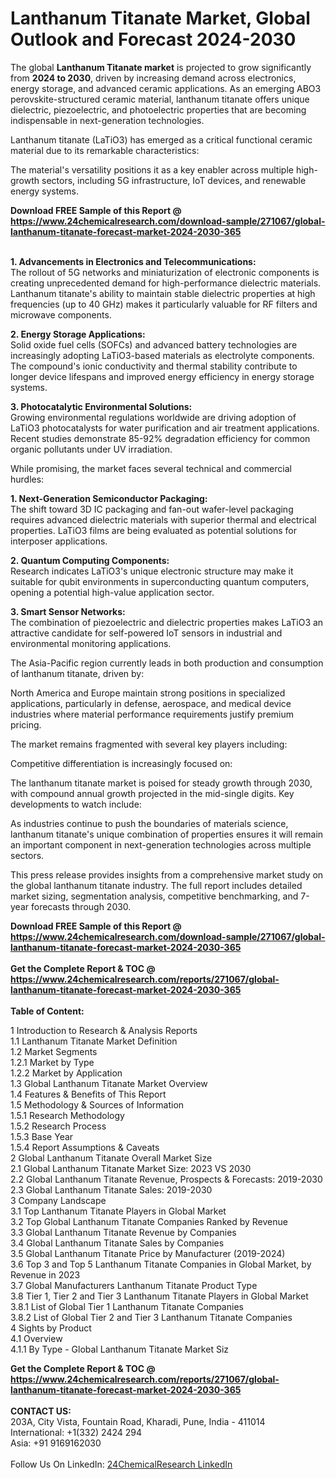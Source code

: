 <h1>Lanthanum Titanate Market, Global Outlook and Forecast 2024-2030</h1><p>The global <strong>Lanthanum Titanate market</strong> is projected to grow significantly from <strong>2024 to 2030</strong>, driven by increasing demand across electronics, energy storage, and advanced ceramic applications. As an emerging ABO3 perovskite-structured ceramic material, lanthanum titanate offers unique dielectric, piezoelectric, and photoelectric properties that are becoming indispensable in next-generation technologies.</p><p>Lanthanum titanate (LaTiO3) has emerged as a critical functional ceramic material due to its remarkable characteristics:</p><p>The material's versatility positions it as a key enabler across multiple high-growth sectors, including 5G infrastructure, IoT devices, and renewable energy systems.</p><div><b>Download FREE Sample of this Report @ 
            <a href="https://www.24chemicalresearch.com/download-sample/271067/global-lanthanum-titanate-forecast-market-2024-2030-365">
            https://www.24chemicalresearch.com/download-sample/271067/global-lanthanum-titanate-forecast-market-2024-2030-365</a></b></div><br><p><strong>1. Advancements in Electronics and Telecommunications:</strong><br>
The rollout of 5G networks and miniaturization of electronic components is creating unprecedented demand for high-performance dielectric materials. Lanthanum titanate's ability to maintain stable dielectric properties at high frequencies (up to 40 GHz) makes it particularly valuable for RF filters and microwave components.</p><p><strong>2. Energy Storage Applications:</strong><br>
Solid oxide fuel cells (SOFCs) and advanced battery technologies are increasingly adopting LaTiO3-based materials as electrolyte components. The compound's ionic conductivity and thermal stability contribute to longer device lifespans and improved energy efficiency in energy storage systems.</p><p><strong>3. Photocatalytic Environmental Solutions:</strong><br>
Growing environmental regulations worldwide are driving adoption of LaTiO3 photocatalysts for water purification and air treatment applications. Recent studies demonstrate 85-92% degradation efficiency for common organic pollutants under UV irradiation.</p><p>While promising, the market faces several technical and commercial hurdles:</p><p><strong>1. Next-Generation Semiconductor Packaging:</strong><br>
The shift toward 3D IC packaging and fan-out wafer-level packaging requires advanced dielectric materials with superior thermal and electrical properties. LaTiO3 films are being evaluated as potential solutions for interposer applications.</p><p><strong>2. Quantum Computing Components:</strong><br>
Research indicates LaTiO3's unique electronic structure may make it suitable for qubit environments in superconducting quantum computers, opening a potential high-value application sector.</p><p><strong>3. Smart Sensor Networks:</strong><br>
The combination of piezoelectric and dielectric properties makes LaTiO3 an attractive candidate for self-powered IoT sensors in industrial and environmental monitoring applications.</p><p>The Asia-Pacific region currently leads in both production and consumption of lanthanum titanate, driven by:</p><p>North America and Europe maintain strong positions in specialized applications, particularly in defense, aerospace, and medical device industries where material performance requirements justify premium pricing.</p><p>The market remains fragmented with several key players including:</p><p>Competitive differentiation is increasingly focused on:</p><p>The lanthanum titanate market is poised for steady growth through 2030, with compound annual growth projected in the mid-single digits. Key developments to watch include:</p><p>As industries continue to push the boundaries of materials science, lanthanum titanate's unique combination of properties ensures it will remain an important component in next-generation technologies across multiple sectors.</p><p>This press release provides insights from a comprehensive market study on the global lanthanum titanate industry. The full report includes detailed market sizing, segmentation analysis, competitive benchmarking, and 7-year forecasts through 2030.</p><div><b>Download FREE Sample of this Report @ 
            <a href="https://www.24chemicalresearch.com/download-sample/271067/global-lanthanum-titanate-forecast-market-2024-2030-365">
            https://www.24chemicalresearch.com/download-sample/271067/global-lanthanum-titanate-forecast-market-2024-2030-365</a></b></div><br><div><b>Get the Complete Report & TOC @ 
            <a href="https://www.24chemicalresearch.com/reports/271067/global-lanthanum-titanate-forecast-market-2024-2030-365">
            https://www.24chemicalresearch.com/reports/271067/global-lanthanum-titanate-forecast-market-2024-2030-365</a></b></div><br>
            <b>Table of Content:</b><p>1 Introduction to Research & Analysis Reports<br />
    1.1 Lanthanum Titanate Market Definition<br />
    1.2 Market Segments<br />
        1.2.1 Market by Type<br />
        1.2.2 Market by Application<br />
    1.3 Global Lanthanum Titanate Market Overview<br />
    1.4 Features & Benefits of This Report<br />
    1.5 Methodology & Sources of Information<br />
        1.5.1 Research Methodology<br />
        1.5.2 Research Process<br />
        1.5.3 Base Year<br />
        1.5.4 Report Assumptions & Caveats<br />
2 Global Lanthanum Titanate Overall Market Size<br />
    2.1 Global Lanthanum Titanate Market Size: 2023 VS 2030<br />
    2.2 Global Lanthanum Titanate Revenue, Prospects & Forecasts: 2019-2030<br />
    2.3 Global Lanthanum Titanate Sales: 2019-2030<br />
3 Company Landscape<br />
    3.1 Top Lanthanum Titanate Players in Global Market<br />
    3.2 Top Global Lanthanum Titanate Companies Ranked by Revenue<br />
    3.3 Global Lanthanum Titanate Revenue by Companies<br />
    3.4 Global Lanthanum Titanate Sales by Companies<br />
    3.5 Global Lanthanum Titanate Price by Manufacturer (2019-2024)<br />
    3.6 Top 3 and Top 5 Lanthanum Titanate Companies in Global Market, by Revenue in 2023<br />
    3.7 Global Manufacturers Lanthanum Titanate Product Type<br />
    3.8 Tier 1, Tier 2 and Tier 3 Lanthanum Titanate Players in Global Market<br />
        3.8.1 List of Global Tier 1 Lanthanum Titanate Companies<br />
        3.8.2 List of Global Tier 2 and Tier 3 Lanthanum Titanate Companies<br />
4 Sights by Product<br />
    4.1 Overview<br />
        4.1.1 By Type - Global Lanthanum Titanate Market Siz</p><div><b>Get the Complete Report & TOC @ 
            <a href="https://www.24chemicalresearch.com/reports/271067/global-lanthanum-titanate-forecast-market-2024-2030-365">
            https://www.24chemicalresearch.com/reports/271067/global-lanthanum-titanate-forecast-market-2024-2030-365</a></b></div><br><b>CONTACT US:</b><br>
            203A, City Vista, Fountain Road, Kharadi, Pune, India - 411014<br>
            International: +1(332) 2424 294<br>
            Asia: +91 9169162030 <br><br>
            Follow Us On LinkedIn: <a href="https://www.linkedin.com/company/24chemicalresearch/">24ChemicalResearch LinkedIn</a>